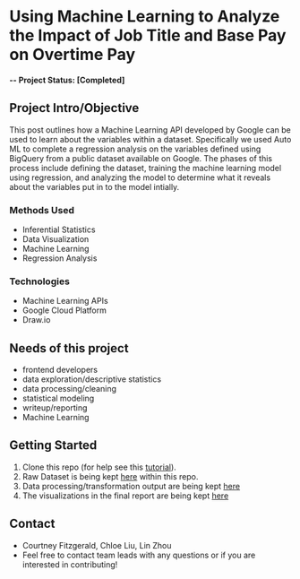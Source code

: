 #  Using Machine Learning to Analyze the Impact of Job Title and Base Pay on Overtime Pay

#### -- Project Status: [Completed]

## Project Intro/Objective
This post outlines how a Machine Learning API developed by Google can be used to learn about the variables within a dataset. Specifically we used Auto ML to complete a regression analysis on the variables defined using BigQuery from a public dataset available on Google. The phases of this process include defining the dataset, training the machine learning model using regression, and analyzing the model to determine what it reveals about the variables put in to the model intially. 

### Methods Used
* Inferential Statistics
* Data Visualization
* Machine Learning
* Regression Analysis

### Technologies
* Machine Learning APIs
* Google Cloud Platform
* Draw.io

## Needs of this project

- frontend developers
- data exploration/descriptive statistics
- data processing/cleaning
- statistical modeling
- writeup/reporting
- Machine Learning

## Getting Started

1. Clone this repo (for help see this [tutorial](https://help.github.com/articles/cloning-a-repository/)).
2. Raw Dataset is being kept [here](https://github.com/cfitzg4/QTM-250-HW-4/blob/main/pay_table.csv) within this repo.
3. Data processing/transformation output are being kept [here](https://github.com/cfitzg4/QTM-250-HW-4/blob/main/Pay_ml%20-%20Sheet1.csv)
4. The visualizations in the final report are being kept [here](https://github.com/cfitzg4/QTM-250-HW-4/tree/main/image)



## Contact
* Courtney Fitzgerald, Chloe Liu, Lin Zhou
* Feel free to contact team leads with any questions or if you are interested in contributing!
